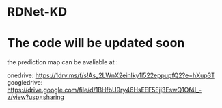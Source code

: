 # RDNet-KD

# The code will be updated soon


the prediction map can be  avaliable at : 

onedrive: https://1drv.ms/f/s!As_2LWnX2einlky1l522eppupfQ2?e=hXup3T
googledrive: https://drive.google.com/file/d/1BHfbU9ry46HsEEF5Ejj3EswQ1Of4I_-z/view?usp=sharing
